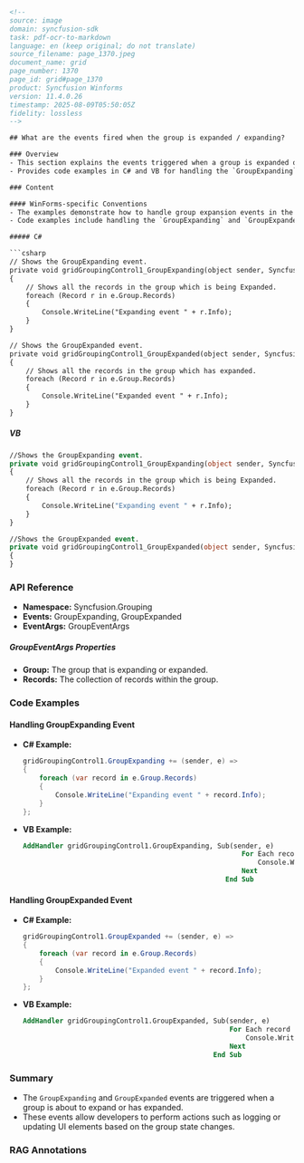```html
<!-- 
source: image
domain: syncfusion-sdk
task: pdf-ocr-to-markdown
language: en (keep original; do not translate)
source_filename: page_1370.jpeg
document_name: grid
page_number: 1370
page_id: grid#page_1370
product: Syncfusion Winforms
version: 11.4.0.26
timestamp: 2025-08-09T05:50:05Z
fidelity: lossless
-->

## What are the events fired when the group is expanded / expanding?

### Overview
- This section explains the events triggered when a group is expanded or expanding in a GridGroupingControl.
- Provides code examples in C# and VB for handling the `GroupExpanding` and `GroupExpanded` events.

### Content

#### WinForms-specific Conventions
- The examples demonstrate how to handle group expansion events in the `Syncfusion.Windows.Forms.GridGroupingControl`.
- Code examples include handling the `GroupExpanding` and `GroupExpanded` events, iterating through the records in the group to display information.

##### C#

```csharp
// Shows the GroupExpanding event.
private void gridGroupingControl1_GroupExpanding(object sender, Syncfusion.Grouping.GroupEventArgs e)
{
    // Shows all the records in the group which is being Expanded.
    foreach (Record r in e.Group.Records)
    {
        Console.WriteLine("Expanding event " + r.Info);
    }
}

// Shows the GroupExpanded event.
private void gridGroupingControl1_GroupExpanded(object sender, Syncfusion.Grouping.GroupEventArgs e)
{
    // Shows all the records in the group which has expanded.
    foreach (Record r in e.Group.Records)
    {
        Console.WriteLine("Expanded event " + r.Info);
    }
}
```

##### VB

```vb
//Shows the GroupExpanding event.
private void gridGroupingControl1_GroupExpanding(object sender, Syncfusion.Grouping.GroupEventArgs e)
{
    // Shows all the records in the group which is being Expanded.
    foreach (Record r in e.Group.Records)
    {
        Console.WriteLine("Expanding event " + r.Info);
    }
}

//Shows the GroupExpanded event.
private void gridGroupingControl1_GroupExpanded(object sender, Syncfusion.Grouping.GroupEventArgs e)
{
}
```

### API Reference

- **Namespace:** Syncfusion.Grouping
- **Events:** GroupExpanding, GroupExpanded
- **EventArgs:** GroupEventArgs

##### GroupEventArgs Properties
- **Group:** The group that is expanding or expanded.
- **Records:** The collection of records within the group.

### Code Examples

#### Handling GroupExpanding Event
- **C# Example:**
  ```csharp
  gridGroupingControl1.GroupExpanding += (sender, e) =>
  {
      foreach (var record in e.Group.Records)
      {
          Console.WriteLine("Expanding event " + record.Info);
      }
  };
  ```

- **VB Example:**
  ```vb
  AddHandler gridGroupingControl1.GroupExpanding, Sub(sender, e)
                                                        For Each record In e.Group.Records
                                                            Console.WriteLine("Expanding event " + record.Info)
                                                        Next
                                                    End Sub
  ```

#### Handling GroupExpanded Event
- **C# Example:**
  ```csharp
  gridGroupingControl1.GroupExpanded += (sender, e) =>
  {
      foreach (var record in e.Group.Records)
      {
          Console.WriteLine("Expanded event " + record.Info);
      }
  };
  ```

- **VB Example:**
  ```vb
  AddHandler gridGroupingControl1.GroupExpanded, Sub(sender, e)
                                                     For Each record In e.Group.Records
                                                         Console.WriteLine("Expanded event " + record.Info)
                                                     Next
                                                 End Sub
  ```

### Summary
- The `GroupExpanding` and `GroupExpanded` events are triggered when a group is about to expand or has expanded.
- These events allow developers to perform actions such as logging or updating UI elements based on the group state changes.

### RAG Annotations
<!-- tags: [GridGroupingControl, GroupExpanding, GroupExpanded, Events, Syncfusion Winforms] keywords: [Grid, Group, Expanding, Expanded, GroupEventArgs, Records] -->
```